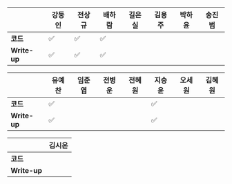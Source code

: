 |              | 강둥인 | 전상규             | 배하람             | 길은실 | 김용주 | 박하윤 | 송진범 |
| ------------ | ------ | ------------------ | ------------------ | ------ | ------ | ------ | ------ |
| **코드**     | :white_check_mark: | :white_check_mark: | :white_check_mark: |        |        |        |        |
| **Write-up** | :white_check_mark: | :white_check_mark: | :white_check_mark: |        |        |        |        |

|              | 유예찬             | 임준엽 | 전병운 | 전혜원  | 지승윤              | 오세원 | 김혜원 |
| ------------ | ------------------ | ------ | ------ | ------ | ------------------ | ------ | ------ |
| **코드**     | :white_check_mark: |        |        |        | :white_check_mark: |        |        |
| **Write-up** | :white_check_mark: |        |        |        | :white_check_mark: |        |        |

|              | 김시온 |
| ------------ | :----: |
| **코드**     |        |
| **Write-up** |        |

